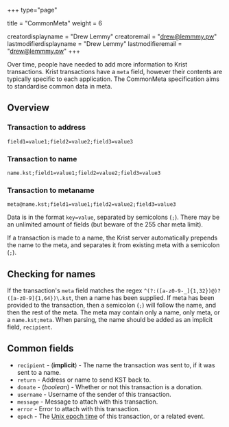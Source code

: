 +++
type="page"

title = "CommonMeta"
weight = 6

creatordisplayname = "Drew Lemmy"
creatoremail = "drew@lemmmy.pw"
lastmodifierdisplayname = "Drew Lemmy"
lastmodifieremail = "drew@lemmmy.pw"
+++

Over time, people have needed to add more information to Krist transactions. Krist transactions have a `meta` field, however their contents are typically specific to each application. The CommonMeta specification aims to standardise common data in meta.

## Overview

### Transaction to address
```
field1=value1;field2=value2;field3=value3
```

### Transaction to name
```
name.kst;field1=value1;field2=value2;field3=value3
```

### Transaction to metaname
```
meta@name.kst;field1=value1;field2=value2;field3=value3
```

Data is in the format `key=value`, separated by semicolons (`;`). There may be an unlimited amount of fields (but beware of the 255 char meta limit).

If a transaction is made to a name, the Krist server automatically prepends the name to the meta, and separates it from existing meta with a semicolon (`;`).

## Checking for names

If the transaction's `meta` field matches the regex `^(?:([a-z0-9-_]{1,32})@)?([a-z0-9]{1,64})\.kst`, then a name has been supplied. If meta has been provided to the transaction, then a semicolon (`;`) will follow the name, and then the rest of the meta. The meta may contain only a name, only meta, or a `name.kst;meta`. When parsing, the name should be added as an implicit field, `recipient`.

## Common fields

- `recipient` - (**implicit**) - The name the transaction was sent to, if it was sent to a name.
- `return` - Address or name to send KST back to.
- `donate` - (*boolean*) - Whether or not this transaction is a donation.
- `username` - Username of the sender of this transaction.
- `message` - Message to attach with this transaction.
- `error` - Error to attach with this transaction.
- `epoch` - The [Unix epoch time](https://en.wikipedia.org/wiki/Unix_time) of this transaction, or a related event.
